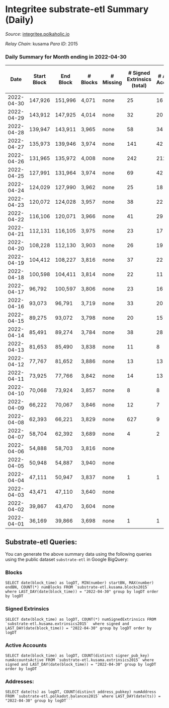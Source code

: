 # Integritee substrate-etl Summary (Daily)

_Source_: [integritee.polkaholic.io](https://integritee.polkaholic.io)

*Relay Chain*: kusama
*Para ID*: 2015



### Daily Summary for Month ending in 2022-04-30


| Date | Start Block | End Block | # Blocks | # Missing | # Signed Extrinsics (total) | # Active Accounts | # Addresses with Balances | # Events | # Transfers | # XCM Transfers In | # XCM Transfers Out |
| ---- | ----------- | --------- | -------- | --------- | --------------------------- | ----------------- | ------------------------- | -------- | ----------- | ------------------ | ------------------- |
| 2022-04-30 | 147,926 | 151,996 | 4,071 | none  | 25 | 16 | 11,233 | 8,269 | 13 ($1,187.30) |   |   |
| 2022-04-29 | 143,912 | 147,925 | 4,014 | none  | 32 | 20 | 11,230 | 8,194 | 16 ($6,019.32) |   |   |
| 2022-04-28 | 139,947 | 143,911 | 3,965 | none  | 58 | 34 | 11,228 | 8,229 | 38 ($1,946.68) |   |   |
| 2022-04-27 | 135,973 | 139,946 | 3,974 | none  | 141 | 42 | 11,224 | 8,680 | 126 ($119,847) |   |   |
| 2022-04-26 | 131,965 | 135,972 | 4,008 | none  | 242 | 212 | 11,219 | 9,241 | 226 ($3,506.84) |   |   |
| 2022-04-25 | 127,991 | 131,964 | 3,974 | none  | 69 | 42 | 11,210 | 9,312 | 309 ($50,130.73) |   |   |
| 2022-04-24 | 124,029 | 127,990 | 3,962 | none  | 25 | 18 | 10,963 | 8,053 | 14 ($13,966.03) |   |   |
| 2022-04-23 | 120,072 | 124,028 | 3,957 | none  | 38 | 22 | 10,962 | 8,108 | 18 ($15,569.07) |   |   |
| 2022-04-22 | 116,106 | 120,071 | 3,966 | none  | 41 | 29 | 10,958 | 8,154 | 23 ($819.29) |   |   |
| 2022-04-21 | 112,131 | 116,105 | 3,975 | none  | 23 | 17 | 10,953 | 8,067 | 10 ($477.02) |   |   |
| 2022-04-20 | 108,228 | 112,130 | 3,903 | none  | 26 | 19 | 10,952 | 7,952 | 13 ($647.16) |   |   |
| 2022-04-19 | 104,412 | 108,227 | 3,816 | none  | 37 | 22 | 10,948 | 7,817 | 19 ($9,691.71) |   |   |
| 2022-04-18 | 100,598 | 104,411 | 3,814 | none  | 22 | 11 | 10,944 | 7,744 | 12 ($19,493.37) |   |   |
| 2022-04-17 | 96,792 | 100,597 | 3,806 | none  | 23 | 16 | 10,942 | 7,723 | 5 ($1,633.71) |   |   |
| 2022-04-16 | 93,073 | 96,791 | 3,719 | none  | 33 | 20 | 10,942 | 7,611 | 19 ($13,251.55) |   |   |
| 2022-04-15 | 89,275 | 93,072 | 3,798 | none  | 20 | 15 | 10,940 | 7,700 | 12 ($200,927) |   |   |
| 2022-04-14 | 85,491 | 89,274 | 3,784 | none  | 38 | 28 | 10,936 | 7,775 | 27 ($660,184) |   |   |
| 2022-04-13 | 81,653 | 85,490 | 3,838 | none  | 11 | 8 | 10,930 | 7,731 | 4 ($1,318.44) |   |   |
| 2022-04-12 | 77,767 | 81,652 | 3,886 | none  | 13 | 13 | 10,930 | 7,841 | 5 ($614.27) |   |   |
| 2022-04-11 | 73,925 | 77,766 | 3,842 | none  | 14 | 13 | 10,930 | 7,756 | 3 ($241.25) |   |   |
| 2022-04-10 | 70,068 | 73,924 | 3,857 | none  | 8 | 8 | 10,929 | 7,760 | 4 ($595.56) |   |   |
| 2022-04-09 | 66,222 | 70,067 | 3,846 | none  | 12 | 7 | 10,929 | 7,754 | 4 ($644.66) |   |   |
| 2022-04-08 | 62,393 | 66,221 | 3,829 | none  | 627 | 9 | 10,928 | 16,987 | 5 ($50.29) |   |   |
| 2022-04-07 | 58,704 | 62,392 | 3,689 | none  | 4 | 2 | 1 | 7,396 |   |   |   |
| 2022-04-06 | 54,888 | 58,703 | 3,816 | none  |  |  | 2 | 7,632 |   |   |   |
| 2022-04-05 | 50,948 | 54,887 | 3,940 | none  |  |  | 2 | 7,880 |   |   |   |
| 2022-04-04 | 47,111 | 50,947 | 3,837 | none  | 1 | 1 | 2 | 7,681 |   |   |   |
| 2022-04-03 | 43,471 | 47,110 | 3,640 | none  |  |  | 1 | 7,280 |   |   |   |
| 2022-04-02 | 39,867 | 43,470 | 3,604 | none  |  |  | 1 | 7,208 |   |   |   |
| 2022-04-01 | 36,169 | 39,866 | 3,698 | none  | 1 | 1 | 1 | 7,402 |   |   |   |

## Substrate-etl Queries:
You can generate the above summary data using the following queries using the public dataset `substrate-etl` in Google BigQuery:


### Blocks
```
SELECT date(block_time) as logDT, MIN(number) startBN, MAX(number) endBN, COUNT(*) numBlocks FROM `substrate-etl.kusama.blocks2015`  where LAST_DAY(date(block_time)) = "2022-04-30" group by logDT order by logDT
```


### Signed Extrinsics
```
SELECT date(block_time) as logDT, COUNT(*) numSignedExtrinsics FROM `substrate-etl.kusama.extrinsics2015`  where signed and LAST_DAY(date(block_time)) = "2022-04-30" group by logDT order by logDT
```


### Active Accounts
```
SELECT date(block_time) as logDT, COUNT(distinct signer_pub_key) numAccountsActive FROM `substrate-etl.kusama.extrinsics2015` where signed and LAST_DAY(date(block_time)) = "2022-04-30" group by logDT order by logDT
```


### Addresses:
```
SELECT date(ts) as logDT, COUNT(distinct address_pubkey) numAddress FROM `substrate-etl.polkadot.balances2015` where LAST_DAY(date(ts)) = "2022-04-30" group by logDT```

